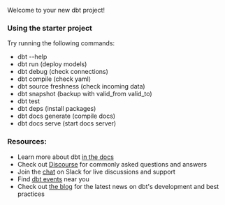 Welcome to your new dbt project!

### Using the starter project

Try running the following commands:
- dbt <command> --help
- dbt run (deploy models)
- dbt debug (check connections)
- dbt compile (check yaml)
- dbt source freshness (check incoming data)
- dbt snapshot (backup with valid_from valid_to)
- dbt test
- dbt deps (install packages)
- dbt docs generate (compile docs)
- dbt docs serve (start docs server)


### Resources:
- Learn more about dbt [in the docs](https://docs.getdbt.com/docs/introduction)
- Check out [Discourse](https://discourse.getdbt.com/) for commonly asked questions and answers
- Join the [chat](https://community.getdbt.com/) on Slack for live discussions and support
- Find [dbt events](https://events.getdbt.com) near you
- Check out [the blog](https://blog.getdbt.com/) for the latest news on dbt's development and best practices
